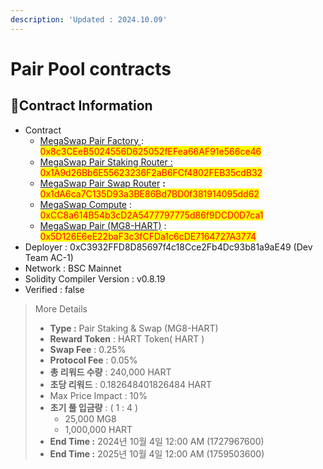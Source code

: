 ```yaml
---
description: 'Updated : 2024.10.09'
---
```


# Pair Pool contracts

## 📌Contract Information <a href="#stg-contract-information" id="stg-contract-information"></a>

* Contract
  * [MegaSwap Pair Factory](https://bscscan.com/address/0x8c3CEeB5024556D625052fEFea66AF91e566ce46)[ ](https://amoy.polygonscan.com/address/0x7F8dFD8D40a833cDA4816dFC429820F03fBCCf70): <mark style="color:red;">0x8c3CEeB5024556D625052fEFea66AF91e566ce46</mark>
  * [MegaSwap Pair Staking Router :](https://bscscan.com/address/0x1A9d26Bb6E55623236F2aB6FCf4802FEB35cdB32) <mark style="color:red;">0x1A9d26Bb6E55623236F2aB6FCf4802FEB35cdB32</mark>
  * [MegaSwap Pair Swap Router](https://bscscan.com/address/0x1dA6ca7C135D93a3BE86Bd7BD0f381914095dd62) **:** <mark style="color:red;">0x1dA6ca7C135D93a3BE86Bd7BD0f381914095dd62</mark>
  * [MegaSwap Compute](https://bscscan.com/address/0xCC8a614B54b3cD2A5477797775d86f9DCD0D7ca1) : <mark style="color:red;">0xCC8a614B54b3cD2A5477797775d86f9DCD0D7ca1</mark>
  * [MegaSwap Pair (MG8-HART)](https://bscscan.com/address/0x5D126E6eE22baF3c3fCFDa1c6cDE7164727A3774) : <mark style="color:red;">0x5D126E6eE22baF3c3fCFDa1c6cDE7164727A3774</mark>
* Deployer : 0xC3932FFD8D85697f4c18Cce2Fb4Dc93b81a9aE49 (Dev Team AC-1)
* Network : BSC Mainnet
* Solidity Compiler Version : v0.8.19
* Verified : false

> More Details
>
> * **Type :** Pair Staking & Swap (MG8-HART)
> * **Reward Token** : HART Token( HART )
> * **Swap Fee** : 0.25%
> * **Protocol Fee** : 0.05%
> * **총 리워드 수량** : 240,000 HART
> * **초당 리워드** : 0.182648401826484 HART
> * Max Price Impact : 10%
> * **초기 풀 입금량** : ( 1 : 4 )
>   * 25,000 MG8
>   * 1,000,000 HART
> * **End Time :** 2024년 10월 4일 12:00 AM (1727967600)
> * **End Time :** 2025년 10월 4일 12:00 AM (1759503600)
